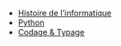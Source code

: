 <!-- docs/_sidebar.md -->

* [<i class="fa fa-monument" aria-hidden="true"></i> Histoire de l'informatique](premiere/histoire.md)
* [<i class="fab fa-python" aria-hidden="true"></i> Python](premiere/python.md)
* [<i class="fa fa-code" aria-hidden="true"></i> Codage & Typage](premiere/codage_typage.md)